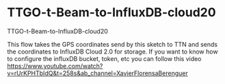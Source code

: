 # TTGO-t-Beam-to-InfluxDB-cloud20
TTGO-t-Beam-to-InfluxDB-cloud20

This flow takes the GPS coordinates send by this sketch to TTN and sends the coordinates to InfluxDB Cloud 2.0 for storage. If you want to know how to configure the influxDB bucket, token, etc you can follow this video
https://www.youtube.com/watch?v=rUrKPHTbIdQ&t=258s&ab_channel=XavierFlorensaBerenguer

